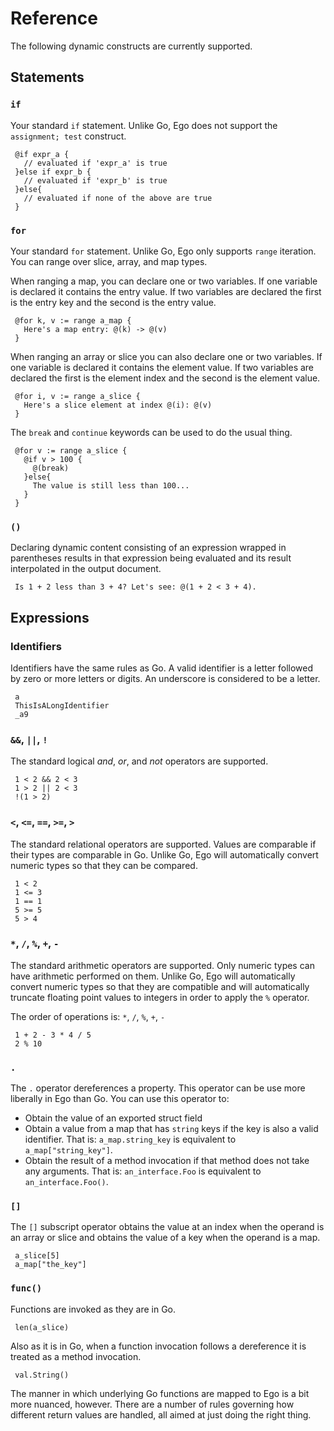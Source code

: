 # Reference

The following dynamic constructs are currently supported.

## Statements

### `if`

Your standard `if` statement. Unlike Go, Ego does not support the `assignment; test` construct.

	 @if expr_a {
	   // evaluated if 'expr_a' is true
	 }else if expr_b {
	   // evaluated if 'expr_b' is true
	 }else{
	   // evaluated if none of the above are true
	 }

### `for`

Your standard `for` statement. Unlike Go, Ego only supports `range` iteration. You can range over slice, array, and map types.

When ranging a map, you can declare one or two variables. If one variable is declared it contains the entry value. If two variables are declared the first is the entry key and the second is the entry value.

	 @for k, v := range a_map {
	   Here's a map entry: @(k) -> @(v)
	 }

When ranging an array or slice you can also declare one or two variables. If one variable is declared it contains the element value. If two variables are declared the first is the element index and the second is the element value.

	 @for i, v := range a_slice {
	   Here's a slice element at index @(i): @(v)
	 }
  
The `break` and `continue` keywords can be used to do the usual thing.

	 @for v := range a_slice {
	   @if v > 100 {
	     @(break)
	   }else{
	     The value is still less than 100...
	   }
	 }


### `()`

Declaring dynamic content consisting of an expression wrapped in parentheses results in that expression being evaluated and its result interpolated in the output document.

	 Is 1 + 2 less than 3 + 4? Let's see: @(1 + 2 < 3 + 4).


## Expressions

### Identifiers

Identifiers have the same rules as Go. A valid identifier is a letter followed by zero or more letters or digits. An underscore is considered to be a letter.

	 a
	 ThisIsALongIdentifier
	 _a9

### `&&`, `||`, `!`

The standard logical *and*, *or*, and *not* operators are supported.

	 1 < 2 && 2 < 3
	 1 > 2 || 2 < 3
	 !(1 > 2)

### `<`, `<=`, `==`, `>=`, `>`

The standard relational operators are supported. Values are comparable if their types are comparable in Go. Unlike Go, Ego will automatically convert numeric types so that they can be compared.

	 1 < 2
	 1 <= 3
	 1 == 1
	 5 >= 5
	 5 > 4

### `*`, `/`, `%`, `+`, `-`

The standard arithmetic operators are supported. Only numeric types can have arithmetic performed on them. Unlike Go, Ego will automatically convert numeric types so that they are compatible and will automatically truncate floating point values to integers in order to apply the `%` operator.

The order of operations is: `*`, `/`, `%`, `+`, `-`

	 1 + 2 - 3 * 4 / 5
	 2 % 10

### `.`

The `.` operator dereferences a property. This operator can be use more liberally in Ego than Go. You can use this operator to:

* Obtain the value of an exported struct field
* Obtain a value from a map that has `string` keys if the key is also a valid identifier. That is: `a_map.string_key` is equivalent to `a_map["string_key"]`.
* Obtain the result of a method invocation if that method does not take any arguments. That is: `an_interface.Foo` is equivalent to `an_interface.Foo()`.

### `[]`

The `[]` subscript operator obtains the value at an index when the operand is an array or slice and obtains the value of a key when the operand is a map.

	 a_slice[5]
	 a_map["the_key"]

### `func()`

Functions are invoked as they are in Go.

	 len(a_slice)

Also as it is in Go, when a function invocation follows a dereference it is treated as a method invocation.

	 val.String()

The manner in which underlying Go functions are mapped to Ego is a bit more nuanced, however. There are a number of rules governing how  different return values are handled, all aimed at just doing the right thing.

